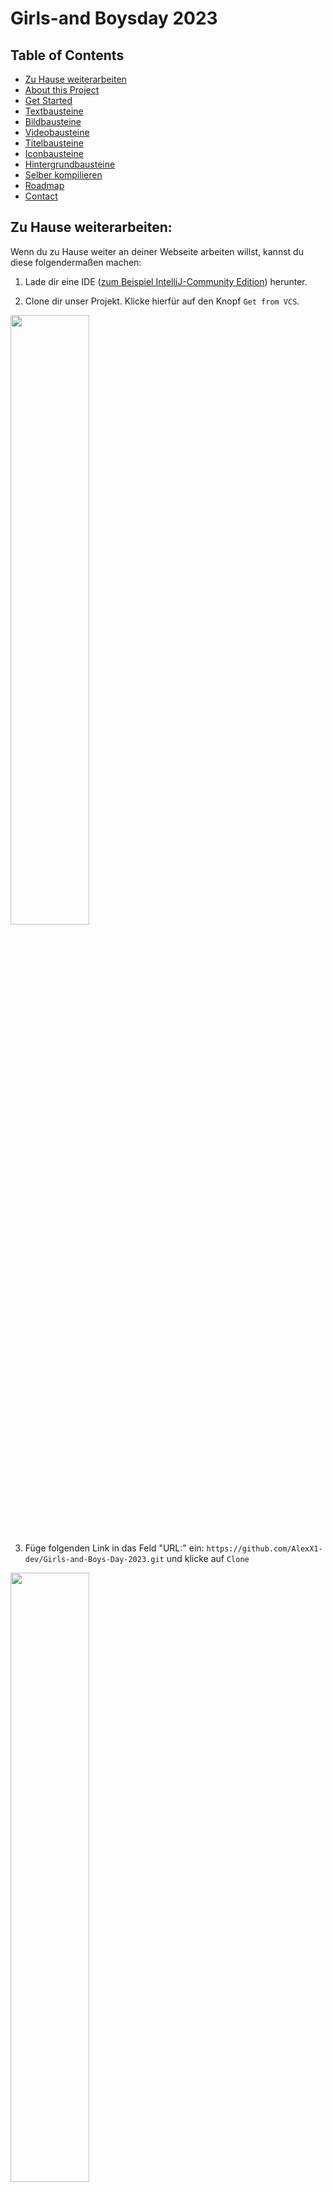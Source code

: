 # Girls-and Boysday 2023

## Table of Contents

- [Zu Hause weiterarbeiten](https://github.com/AlexX1-dev/Girls-and-Boys-Day-2023#zu-hause-weiterarbeiten)
- [About this Project](https://github.com/AlexX1-dev/Girls-and-Boys-Day-2023#about-this-project)
- [Get Started](https://github.com/AlexX1-dev/Girls-and-Boys-Day-2023#get-started)
- [Textbausteine](https://github.com/AlexX1-dev/Girls-and-Boys-Day-2023#textbausteine)
- [Bildbausteine](https://github.com/AlexX1-dev/Girls-and-Boys-Day-2023#bildbausteine)
- [Videobausteine](https://github.com/AlexX1-dev/Girls-and-Boys-Day-2023#videobausteine)
- [Titelbausteine](https://github.com/AlexX1-dev/Girls-and-Boys-Day-2023#titelbausteine)
- [Iconbausteine](https://github.com/AlexX1-dev/Girls-and-Boys-Day-2023#iconbausteine)
- [Hintergrundbausteine](https://github.com/AlexX1-dev/Girls-and-Boys-Day-2023#hintergrundbausteine)
- [Selber kompilieren](https://github.com/AlexX1-dev/Girls-and-Boys-Day-2023#selber-kompilieren)
- [Roadmap](https://github.com/AlexX1-dev/Girls-and-Boys-Day-2023#roadmap)
- [Contact](https://github.com/AlexX1-dev/Girls-and-Boys-Day-2023#contact)

## Zu Hause weiterarbeiten:

Wenn du zu Hause weiter an deiner Webseite arbeiten willst, kannst du diese folgendermaßen machen:

1. Lade dir eine
   IDE ([zum Beispiel IntelliJ-Community Edition](https://www.jetbrains.com/de-de/idea/download/#section=windows))
   herunter.

2. Clone dir unser Projekt. Klicke hierfür auf den Knopf ```Get from VCS```.
<img src="README_images/GetStarted/1.png" width="50%" height="50%" >

3. Füge folgenden Link in das Feld "URL:" ein: ```https://github.com/AlexX1-dev/Girls-and-Boys-Day-2023.git``` und klicke
   auf ```Clone```

<img src="README_images/GetStarted/2.png" width="50%" height="50%" >

4. Dein Bildschirm sollte jetzt so aussehen:

<img src="README_images/GetStarted/3.png" width="50%" height="50%" >

5. Um deinen selber geschrieben Code einzufügen, lade ihn aus der E-Mail herunter.

6. Mache einen Rechtsklick auf ```src``` und wähle unter dem Unterpunkt ```Open in```  ```Files``` aus. Dort kannst du die ```webseite.java```  Datei reinkopieren.

<img src="README_images/GetStarted/4.png" width="50%" height="50%" >

7. Es kann passieren, dass dein Programm nicht ausführbar ist. Um das Problem zu beheben, mache einen Doppelklick
   auf ```WebseitenBuilder``` und ```WebseitenBuilderExeptions``` und füge fall noch nicht vorhanden in der ersten Zeile
   folgendes hinzu: ```package src;``` Gehe danach in die Datei ```BeispielWebseite``` und füge folgendes in die erste Zeile
   ein: ```import src.WebseitenBuilder;```
8. Wenn du nochmal neu Anfangen willst, mache einen Rechtsklick auf ```src``` und wähle unter dem
   Unterpunkt ```New``` ```Java Class``` aus.
<img src="README_images/GetStarted/5.png" width="50%" height="50%" >
9. Dort kannst du nun selber einen Namen für deine Klasse aussuchen.
<img src="README_images/GetStarted/6.png" width="50%" height="50%" >
10. Erstelle nun noch eine ```main``` Methode und du kannst anfangen mit Programmieren.
<img src="README_images/GetStarted/7.png" width="50%" height="50%" >

## About this Project:

Dieses Projekt wurde für den Girls- und Boys-day am 27. April 2023 erstellt. Das ist ein Tag, an dem Kinder und
Jugendliche Berufe erkunden können, insbesondere Berufe, die überwiegend nicht ihrem Geschlecht zugeschrieben werden.

Die Zielgruppe ist hinsichtlich Alter und Vorwissen total heterogen. Da wir alle Kinder und Jugendliche für die
Anwendungsentwicklung interessieren wollten, haben wir uns für das „programmieren“ einer Webseite entschieden.

Da HTML, CSS und JavaScript Syntax für Neuanfänger echt schwer zu lernen und verstehen ist, haben wir versucht, eine
möglichst einfach zu bedienende Java Libary zu schreiben, die von der Komplexität ähnlich wie Scratch ist.

Wir haben uns dazu entschieden, alles auf Deutsch zu schreiben und zu dokumentieren, damit die Kinder, die nicht so gut
Englisch sprechen, ebenfalls problemlos mitmachen können.

Die Entscheidung, dass jeder Parameter ein String ist, ist ebenfalls bewusst gewählt. Verschiedene Datentypen könnten
für den Anfang ebenfalls zu kompliziert sein.

Wenn ihr Anmerkungen oder Verbesserungsvorschläge habt oder Bugs findet, schickt uns bitte euer Feedback. Dies könnt ihr
durch Eröffnen eines Tickets machen oder ihr schreibt uns über Teams.

## Get started:

Lade unter dem Punkt [Releases](https://github.com/AlexX1-dev/boys-and-girls-day-2023-library/releases) die
aktuellste `.jar` Datei herunter
oder [kompiliere sie selber](https://github.com/AlexX1-dev/Girls-and-Boys-Day-2023#selber-kompilieren). Und füge sie
anschließend deinem Projekt als Library hinzu.

Erstelle um zu starten eine Instanz von der Klasse WebseitenBuilder.

```java
WebseitenBuilder webseite=new WebseitenBuilder();
```

Jeder Baustein hat eine eigene einzigartige ID. Diese kann benutzt werden, um den Baustein zu bearbeiten. Die ID kann
aus Buchstaben, Zahlen und Sonderzeichen bestehen.

Einen neuen Baustein fügt man hinzu, indem man den Namen von seinen WebseitenBuilder Namen (in diesem
Beispiel ``webseite``) mit einer Methode durch einen Punkt verbindet.

Eine Methode ist ein Teil eines Programmes, sie kann aufgerufen werden und weiteren Code ausführen. Es gibt zwei Arten
von Methoden, mit und ohne Eingabe. Methoden ohne Eingabe führen definierten Code aus, etwas ähnlichen machen auch
Methoden mit Eingabe, jedoch kann bei einer Methode mit Eingabe die Ausführung je nach Eingabe beeinflusst werden.

Diese Eingaben nennt man Parameter.
Ein Parameter beginnt und endet mit ``"``. Wenn es mehr als ein Parameter gibt, trennt man diese mit einem ``,``.

Diese Parameter schreibt man in die Klammern ``(`` ``"Parameter"`` ``)`` direkt hinter dem Methodennamen. Um eine Zeile
abzuschließen, fügt man noch ein ``;`` ans Ende.

## Textbausteine:

### Neuen Text erstellen:

Einen neuen Textbaustein erstellt man folgendermassen:

```java
webseite.Text("id_1","Dein Text");
```

``"id_1"`` ist in diesem Beispiel die oben angesprochene ID.

``"Dein Text"`` Hier kommt dein Text, der auf der Webseite erscheinen soll rein

#### Emojis im Textfeld anzeigen:

1. Gehe auf diese [Webseite](https://www.w3schools.com/charsets/ref_emoji.asp).
2. Scrolle nach unten und suche dir ein Emoji aus.
3. Kopiere die Zahl neben dem Emoji.
4. Um das Emoji jetzt anzuzeigen, musst du folgendermaßen dein Emoji zusammenbauen:``&#`` ``Deine Zahl`` ``;``

```java
webseite.Text("id_1","&⋕128187;");
```

``&⋕128187;`` würde diesen Laptop anzeigen: 💻

### Schriftgröße ändern:

```java
webseite.TextSchriftgroesse("id_1","24");
```

``"id_1"`` Element ID

``"24"`` Schriftgröße

### Textfarbe ändern:

```java
webseite.TextFarbe("id_1","green");
```

``"id_1"`` Element ID

``"green"`` Farbe (auf Englisch) oder Hexadezimal Farben Code [ z.B.: `#044000` für grün]

### Text verschieben:

```java
webseite.TextPosition("id_1","200","100");
```

``"id_1"`` Element ID

``"200"`` Verschiebung von dem Text nach unten [Pixelanzahl]

``"100"`` Verschiebung von dem Text nach rechts [Pixelanzahl]

### Textdicke verändern:

```java
webseite.TextDicke("id_1","500");
```

``"id_1"`` Element ID

``"500"`` Dicke von dem Text, Zahl zwischen 100 und 900, (``400`` "standart" Schriftdicke, ``700`` "standart" Fett)

### Beispiele für Textbausteine:

```java
webseite.Text("id_1","Dieser Text wird auf der Webseite angezeigt");
```

<img src="README_images/Text" width="50%" height="50%" >

```java
webseite.TextSchriftgroesse("id_1","100");
```

<img src="README_images/TextSchriftgroesse" width="50%" height="50%" >

```java
webseite.TextFarbe("id_1","purple");
```

<img src="README_images/TextFarbe" width="50%" height="50%" >

```java
webseite.TextPosition("id_1","200","0");
```

<img src="README_images/TextPosition" width="50%" height="50%" >

```java
webseite.TextDicke("id_1","900");
```

<img src="README_images/TextDicke" width="50%" height="50%" >

## Bildbausteine:

### Neues Bild erstellen:

Einen neuen Bildbaustein erstellt man folgendermassen:

```java
webseite.Bild("id_2","url");
```

``"id_2"`` ist in diesem Beispiel die oben angesprochene ID.

``"url"`` Füge hier die URL von deinem Bild ein.

### Bild verschieben:

```java
webseite.BildPosition("id_2","200","100");
```

``"id_2"`` Element ID

``"200"`` Verschiebung von dem Bild nach unten [Pixelanzahl]

``"100"`` Verschiebung von dem Bild nach rechts [Pixelanzahl]

### Größe von Bild verändern:

```java
webseite.BildGroesse("id_2","315","560");
```

``"id_2"`` Element ID

``"560"`` Breite von dem Bild [Pixelanzahl]

``"315"`` Höhe von dem Bild [Pixelanzahl]

### Beispiele für Bildbausteine:

```java
webseite.Bild("id_2","https://i.kym-cdn.com/entries/icons/original/000/016/289/Screen_Shot_2019-04-16_at_3.42.28_PM.png");
```

<img src="README_images/Bild" width="50%" height="50%" >

```java
webseite.BildPosition("id_2","500","1000");
```

<img src="README_images/BildPosition" width="50%" height="50%" >

```java
webseite.BildGroesse("id_2","500","500");
```

<img src="README_images/BildGroesse" width="50%" height="50%" >

## Videobausteine:

### Neues Video erstellen:

Einen neuen Videobaustein erstellt man folgendermassen:

```java
webseite.Video("id_3","url");
```

``"id_3"`` ist in diesem Beispiel die oben angesprochene ID.

``"url"`` Füge hier die URL von deinem Video ein.

### Video verschieben:

```java
webseite.VideoPosition("id_3","200","100");
```

``"id_3"`` Element ID

``"200"`` Verschiebung von dem Video nach unten [Pixelanzahl]

``"100"`` Verschiebung von dem Video nach rechts [Pixelanzahl]

### Größe von Video verändern:

```java
webseite.VideoGroesse("id_3","315","560");
```

``"id_3"`` Element ID

``"560"`` Breite von dem Video [Pixelanzahl]

``"315"`` Höhe von dem Video [Pixelanzahl]

### Beispiele für Videobausteine:

```java
webseite.Video("id_3","https://www.youtube.com/watch?v=jNQXAC9IVRw");
```

<img src="README_images/Video" width="50%" height="50%" >

```java
webseite.VideoPosition("id_3","200","500");
```

<img src="README_images/VideoPosition" width="50%" height="50%" >

```java
webseite.VideoGroesse("id_3","200","1000");
```

<img src="README_images/VideoGroesse" width="50%" height="50%" >

## Titelbausteine:

### Titel ändern:

Den Titel deiner Webseite änderst du folgendermaßen:

```java
webseite.Titel("Das ist dein Neuer Webseiten Titel");
```

``"Das ist dein Neuer Webseiten Titel"`` Empfohlene Länge: ``20`` Zeichen, Maximal Länge: ``60``

### Beispiel für Titelbaustein:

```java
webseite.Titel("Neuer Titel der Webseite");
```

<img src="README_images/Titel" width="50%" height="50%" >

## Iconbausteine:

### Icon ändern:

Das Icon deiner Webseite änderst du folgendermaßen:

```java
webseite.Icon("url");
```

``"url"`` Füge hier den Link zu einem Bild ein.

### Beispiel für Iconbaustein:

```java
webseite.Icon("https://en.wikipedia.org/wiki/File:RickAstleyNeverGonnaGiveYouUp7InchSingleCover.jpg");
```

<img src="README_images/Icon" width="50%" height="50%" >

## Hintergrundbausteine:

### Hintergrundfarbe ändern:

Die Hintergrundfarbe deiner Webseite änderst du folgendermaßen:

```java
webseite.HintergrundFarbe("green");
```

``"green"`` Farbe (auf Englisch) oder Hexadezimal Farben Code [ z.B.: `#044000` für grün]

### Hintergrundbild ändern:

Das Hintergrundbild deiner Webseite änderst du folgendermaßen:

```java
webseite.HintergrundBild("url","wiederholen","abdecken");
```

``"url"`` Füge hier den Link zu einem Bild ein.

``"wiederholen"`` Soll das Hintergrundbild mehrmals angezeigt werden? [Wahr/ Falsch]

``"abdecken"`` Soll das Hintergrundbild auf die Maximale größe gestreckt werden? [Wahr/ Falsch]

#### Beispiele für Hintergrundbausteine:

```java
 webseite.HintergrundFarbe("blue");
```

<img src="README_images/HintergrundFarbe" width="50%" height="50%" >

```java
webseite.HintergrundBild("https://upload.wikimedia.org/wikipedia/commons/0/04/UnitedInternet_logo.svg","Wahr","Wahr");
```

<img src="README_images/HintergrundBildWahrWahr.png" width="50%" height="50%" >

```java
webseite.HintergrundBild("https://upload.wikimedia.org/wikipedia/commons/0/04/UnitedInternet_logo.svg","Wahr","Falsch");
```

<img src="README_images/HintergrundBildWahrFalsch.png" width="50%" height="50%" >

```java
webseite.HintergrundBild("https://upload.wikimedia.org/wikipedia/commons/0/04/UnitedInternet_logo.svg","Falsch","Wahr");
```

<img src="README_images/HintergrundBildFalschWahr.png" width="50%" height="50%" >

```java
webseite.HintergrundBild("https://upload.wikimedia.org/wikipedia/commons/0/04/UnitedInternet_logo.svg","Falsch","Falsch");
```

<img src="README_images/HintergrundBildFalschFalsch.png" width="50%" height="50%" >

## Selber kompilieren

Dieser Teil ist für fortgeschrittene Benutzer, die selber etwas verändern wollen und dann die veränderte Version
verwenden wollen.

### Voraussetzungen

- Java 19 oder neuer

### Schritt-für-Schritt-Anleitung

1. Mit `git` die aktuellste Version herunterladen: `git clone https://github.com/AlexX1-dev/Girls-and-Boys-Day-2023.git`
2. In den `src` Ordner gehen (Dieser kann variieren je nachdem wo die `.java` Dateien sind).
3. Die `.java` Dateien mit folgendem Befehl kompilieren:
   `
   javac -d *.java
   `.
4. Eine `.jar` Datei mit folgendem Befehl erstellen: ` jar cvf Girls-And-Boys-Day-2023.jar *.class`.
5. Die erstellte `Girls-And-Boys-Day-2023.jar` kann nun als Library zu jedem Projekt hinzugefügt werden.

## Roadmap:

- [x] Erster Release Candidate/ Prerelease
- [x] Fehlererkennung bei doppelter ID
- [ ] ~~Eventuelle Neustrukturierung vom Code~~
- [x] Mehr Möglichkeiten für den Hintergrund
- [ ] ~~Bessere Möglichkeiten Videos einzubinden~~
- [x] Erstellen einer Java Libary/ JAR-Datei
- [ ] ~~Build-System (Gradle und Maven) erstellen~~
- [x] Mehr Beispiele in Doku

## Contact

Wenn du Fragen hast, kannst du mich über folgende E-Mail erreichen:

fweigel@united-internet.de
